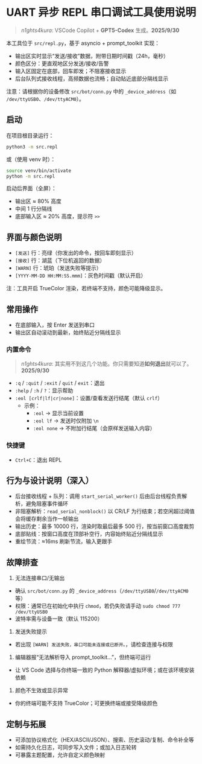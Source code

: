 # UART 异步 REPL 串口调试工具使用说明

> *n1ghts4kura*: VSCode Copilot + **GPT5-Codex** 生成。**2025/9/30**

本工具位于 `src/repl.py`，基于 asyncio + prompt_toolkit 实现：

- 输出区实时显示“发送/接收”数据，附带日期时间戳（24h，毫秒）
- 颜色区分：更直观地区分发送/接收/告警
- 输入区固定在底部，回车即发；不阻塞接收显示
- 后台队列式接收线程，高频数据也流畅；自动贴近底部分隔线显示

注意：请根据你的设备修改 `src/bot/conn.py` 中的 `_device_address`（如 `/dev/ttyUSB0`、`/dev/ttyACM0`）。

## 启动

在项目根目录运行：

```bash
python3 -m src.repl
```

或（使用 venv 时）：

```bash
source venv/bin/activate
python -m src.repl
```

启动后界面（全屏）：

- 输出区 ≈ 80% 高度
- 中间 1 行分隔线
- 底部输入区 ≈ 20% 高度，提示符 `>>`

## 界面与颜色说明

- `[发送]` 行：亮绿（你发出的命令，按回车即刻显示）
- `[接收]` 行：湖蓝（下位机返回的数据）
- `[WARN]` 行：琥珀（发送失败等提示）
- `[YYYY-MM-DD HH:MM:SS.mmm]`：灰色时间戳（默认开启）

注：工具开启 TrueColor 渲染，若终端不支持，颜色可能降级显示。

## 常用操作

- 在底部输入，按 Enter 发送到串口
- 输出区自动滚动到最新，始终贴近分隔线显示

### 内置命令

> *n1ghts4kura*: 其实用不到这几个功能。你只需要知道**如何退出**就可以了。**2025/9/30**

- `:q` / `:quit` / `:exit` / `quit` / `exit`：退出
- `:help` / `:h` / `?`：显示帮助
- `:eol [crlf|lf|cr|none]`：设置/查看发送行结尾（默认 `crlf`）
  - 示例：
    - `:eol` → 显示当前设置
    - `:eol lf` → 发送时仅附加 `\n`
    - `:eol none` → 不附加行结尾（会原样发送输入内容）

### 快捷键

- `Ctrl+C`：退出 REPL

## 行为与设计说明（深入）

- 后台接收线程 + 队列：调用 `start_serial_worker()` 后由后台线程负责解析，避免阻塞事件循环
- 非阻塞解析：`read_serial_nonblock()` 以 CR/LF 为行结束；若空闲超过阈值会将缓存剩余当作一帧输出
- 输出历史：最多 10000 行，渲染时取最后最多 500 行，按当前窗口高度裁剪
- 底部贴线：按窗口高度在顶部补空行，内容始终贴近分隔线显示
- 重绘节流：≈16ms 刷新节流，输入更跟手

## 故障排查

1. 无法连接串口/无输出

- 确认 `src/bot/conn.py` 的 `_device_address`（`/dev/ttyUSB0`/`/dev/ttyACM0` 等）
- 权限：通常已在初始化中执行 `chmod`，若仍失败请手动 `sudo chmod 777 /dev/ttyUSB0`
- 波特率需与设备一致（默认 115200）

1. 发送失败提示

- 若出现 `[WARN] 发送失败，串口可能未连接或已断开。`，请检查连接与权限

1. 编辑器报“无法解析导入 prompt_toolkit...”，但终端可运行

- 让 VS Code 选择与你终端一致的 Python 解释器/虚拟环境；或在该环境安装依赖

1. 颜色不生效或显示异常

- 你的终端可能不支持 TrueColor；可更换终端或接受降级颜色

## 定制与拓展

- 可添加协议格式化（HEX/ASCII/JSON）、搜索、历史滚动/复制、命令补全等
- 如需持久化日志，可同步写入文件；或加入日志轮转
- 可暴露主题配置，允许自定义颜色映射
